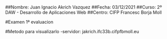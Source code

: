 ##Nombre: Juan Ignacio Akrich Vazquez
##Fecha: 03/12/2021
##Curso: 2º DAW - Desarrollo de Aplicaciones Web
##Centro: CIFP Francesc Borja Moll

#Examen 1ª evaluacion

#Metodo para visualizarlo
    -servidor: jakrich.ifc33b.cifpfbmoll.eu
